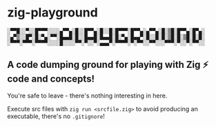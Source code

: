 # zig-playground

```
░▀▀█░░▀░░█▀▀▀░░░░▄▀▀▄░█░░█▀▀▄░█░░█░█▀▀▀░█▀▀▄░▄▀▀▄░█░▒█░█▀▀▄░█▀▄░
░▄▀▒░░█▀░█░▀▄░▀▀░█▄▄█░█░░█▄▄█░█▄▄█░█░▀▄░█▄▄▀░█░░█░█░▒█░█░▒█░█░█░
░▀▀▀░▀▀▀░▀▀▀▀░░░░█░░░░▀▀░▀░░▀░▄▄▄▀░▀▀▀▀░▀░▀▀░░▀▀░░░▀▀▀░▀░░▀░▀▀░░
```

## A code dumping ground for playing with Zig ⚡ code and concepts!

You're safe to leave - there's nothing interesting in here.

Execute src files with `zig run <srcfile.zig>` to avoid producing an executable, there's no `.gitignore`!